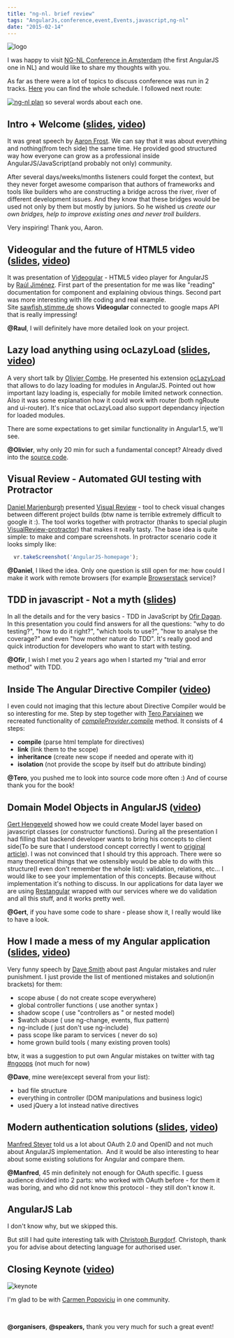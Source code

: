 ```yaml
---
title: "ng-nl. brief review"
tags: "AngularJs,conference,event,Events,javascript,ng-nl"
date: "2015-02-14"
---
```


![logo](images/logo.png)

I was happy to visit [NG-NL Conference in Amsterdam](https://www.ng-nl.org/ "https://www.ng-nl.org/") (the first AngularJS one in NL) and would like to share my thoughts with you.

As far as there were a lot of topics to discuss conference was run in 2 tracks. [Here](https://www.ng-nl.org/#schedule "https://www.ng-nl.org/#schedule") you can find the whole schedule. I followed next route:

[![ng-nl plan](images/nov5Gjenk9lc_1hzCzj8dBPyNi3OZq6Hl4HViGEToUE.png)](https://stepansuvorov.com/blog/wp-content/uploads/2015/02/nov5Gjenk9lc_1hzCzj8dBPyNi3OZq6Hl4HViGEToUE.png) so several words about each one.

## Intro + Welcome ([slides](https://docs.google.com/presentation/d/1tE3fQUbmQUsMDmA0wc7z6dEhtyLk44GBKrVRtB58xoc/edit#slide=id.g78c807a97_329 "docs.google.com/presentation"), [video](https://www.youtube.com/watch?v=dJFV8wFU23A "youtube.com"))

It was great speech by [Aaron Frost](https://twitter.com/js_dev). We can say that it was about everything and nothing(from tech side) the same time. He provided good structured way how everyone can grow as a professional inside AngularJS/JavaScript(and probably not only) community.

After several days/weeks/months listeners could forget the context, but they never forget awesome comparison that authors of frameworks and tools like builders who are constructing a bridge across the river, river of different development issues. And they know that these bridges would be used not only by them but mostly by juniors. So he wished us _create our own bridges, help to improve existing ones and never troll builders_.

Very inspiring! Thank you, Aaron.

## Videogular and the future of HTML5 video ([slides](https://slides.com/elecash/deck#/), [video](https://www.youtube.com/watch?v=I7ZUkd44-Co "youtube.com"))

It was presentation of [Videogular](https://www.videogular.com/ "https://www.videogular.com/") - HTML5 video player for AngularJS by [Raúl Jiménez](https://twitter.com/elecash). First part of the presentation for me was like "reading" documentation for component and explaining obvious things. Second part was more interesting with life coding and real example. Site [sawfish.stimme.de](https://sawfish.stimme.de/ "https://sawfish.stimme.de/") shows **Videogular** connected to google maps API that is really impressing!

**@Raul**, I will definitely have more detailed look on your project.

## Lazy load anything using ocLazyLoad ([slides](https://slides.com/ocombe/ng-nl#/), [video](https://www.youtube.com/watch?v=mM45wIg_fpI "youtube.com"))

A very short talk by [Olivier Combe](https://twitter.com/OCombe). He presented his extension [ocLazyLoad](https://github.com/ocombe/ocLazyLoad "https://github.com/ocombe/ocLazyLoad") that allows to do lazy loading for modules in AngularJS. Pointed out how important lazy loading is, especially for mobile limited network connection. Also it was some explanation how it could work with router (both ngRoute and ui-router). It's nice that ocLazyLoad also support dependancy injection for loaded modules.

There are some expectations to get similar functionality in Angular1.5, we'll see.

**@Olivier**, why only 20 min for such a fundamental concept? Already dived into the [source code](https://github.com/ocombe/ocLazyLoad/blob/master/dist/ocLazyLoad.js "github.com").

## Visual Review - Automated GUI testing with Protractor

[Daniel Marjenburgh](https://twitter.com/dmarjenburgh) presented [Visual Review](https://github.com/xebia/VisualReview "https://github.com/xebia/VisualReview") - tool to check visual changes between different project builds (btw name is terrible extremely difficult to google it :). The tool works together with protractor (thanks to special plugin [VisualReview-protractor](https://github.com/xebia/VisualReview-protractor "https://github.com/xebia/VisualReview-protractor")) that makes it really tasty. The base idea is quite simple: to make and compare screenshots. In protractor scenario code it looks simply like:

```javascript 
  vr.takeScreenshot('AngularJS-homepage');  
 ```

**@Daniel**, I liked the idea. Only one question is still open for me: how could I make it work with remote browsers (for example [Browserstack](https://www.browserstack.com/ "https://www.browserstack.com/") service)?

## TDD in javascript - Not a myth ([slides](https://slides.com/ofird/tdd-in-javascript-not-a-myth--2#/))

In all the details and for the very basics - TDD in JavaScript by [Ofir Dagan](https://twitter.com/ofirdagan2). In this presentation you could find answers for all the questions: "why to do testing?", "how to do it right?", "which tools to use?", "how to analyse the coverage?" and even "how mother nature do TDD". It's really good and quick introduction for developers who want to start with testing.

**@Ofir**, I wish I met you 2 years ago when I started my "trial and error method" with TDD.

## Inside The Angular Directive Compiler ([video](https://www.youtube.com/watch?v=saA4rUSBSUk))

I even could not imaging that this lecture about Directive Compiler would be so interesting for me. Step by step together with [Tero Parviainen](https://twitter.com/teropa) we recreated functionality of [$compileProvider.$compile](https://docs.angularjs.org/api/ng/service/$compile "docs.angularjs.org") method. It consists of 4 steps:

- **compile** (parse html template for directives)
- **link** (link them to the scope)
- **inheritance** (create new scope if needed and operate with it)
- **isolation** (not provide the scope by itself but do attribute binding)

**@Tero**, you pushed me to look into source code more often :) And of course thank you for the book!

## Domain Model Objects in AngularJS ([video](https://www.youtube.com/watch?v=iz9zBWrhZUg "youtube.com"))

[Gert Hengeveld](https://twitter.com/GHengeveld) showed how we could create Model layer based on javascript classes (or constructor functions). During all the presentation I had filling that backend developer wants to bring his concepts to client side(To be sure that I understood concept correctly I went to [original article](https://medium.com/opinionated-angularjs/angular-model-objects-with-javascript-classes-2e6a067c73bc "Angular model objects with JavaScript classes")). I was not convinced that I should try this approach. There were so many theoretical things that we ostensibly would be able to do with this structure(I even don't remember the whole list): validation, relations, etc... I would like to see your implementation of this concepts. Because without implementation it's nothing to discuss. In our applications for data layer we are using [Restangular](https://github.com/mgonto/restangular "https://github.com/mgonto/restangular") wrapped with our services where we do validation and all this stuff, and it works pretty well.

**@Gert**, if you have some code to share - please show it, I really would like to have a look.

## How I made a mess of my Angular application ([slides](https://slides.com/djsmith/how-we-made-a-mess-of-our-angular-app/#/), [video](https://www.youtube.com/watch?v=n8JdXkKhDyU&feature=em-subs_digest "youtube.com"))

Very funny speech by [Dave Smith](https://twitter.com/djsmith42) about past Angular mistakes and ruler punishment. I just provide the list of mentioned mistakes and solution(in brackets) for them:

- scope abuse ( do not create scope everywhere)
- global controller functions ( use another syntax )
- shadow scope ( use "controllers as " or nested model)
- $watch abuse ( use ng-change, events, flux pattern)
- ng-include ( just don't use ng-include)
- pass scope like param to services ( never do so)
- home grown build tools ( many existing proven tools)

btw, it was a suggestion to put own Angular mistakes on twitter with tag [#ngoops](https://twitter.com/hashtag/ngoops?src=hash) (not much for now)

**@Dave**, mine were(except several from your list):

- bad file structure
- everything in controller (DOM manipulations and business logic)
- used jQuery a lot instead native directives

## Modern authentication solutions ([slides](https://www.dropbox.com/s/6144v595abh2lzq/steyer_oauth2_javascript.pdf?dl=0), [video](https://www.youtube.com/watch?v=7oGDG47KrXU "youtube.com"))

[Manfred Steyer](https://twitter.com/ManfredSteyer) told us a lot about OAuth 2.0 and OpenID and not much about AngularJS implementation.  And it would be also interesting to hear about some existing solutions for Angular and compare them.

**@Manfred**, 45 min definitely not enough for OAuth specific. I guess audience divided into 2 parts: who worked with OAuth before - for them it was boring, and who did not know this protocol - they still don't know it.

## AngularJS Lab

I don't know why, but we skipped this.

But still I had quite interesting talk with [Christoph Burgdorf](https://twitter.com/cburgdorf). Christoph, thank you for advise about detecting language for authorised user.

## Closing Keynote ([video](https://www.youtube.com/watch?v=czHsSDw6Dys "youtube.com"))

![keynote](images/keynote.jpg)

I'm glad to be with [Carmen Popoviciu](https://twitter.com/CarmenPopoviciu) in one community.

 

**@organisers**, **@speakers,** thank you very much for such a great event!
